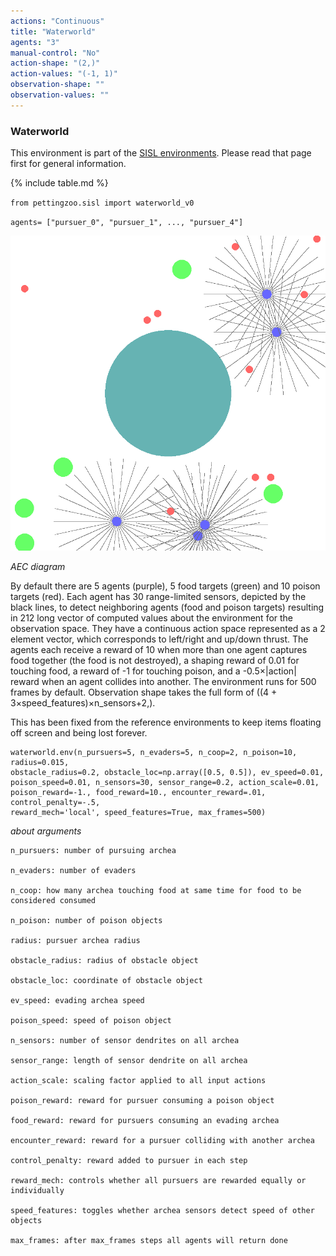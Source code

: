 ```yaml
---
actions: "Continuous"
title: "Waterworld"
agents: "3"
manual-control: "No"
action-shape: "(2,)"
action-values: "(-1, 1)"
observation-shape: ""
observation-values: ""
---
```


### Waterworld

This environment is part of the [SISL environments](../sisl). Please read that page first for general information.

{% include table.md %}



`from pettingzoo.sisl import waterworld_v0`

`agents= ["pursuer_0", "pursuer_1", ..., "pursuer_4"]`

![](sisl_waterworld.gif)

*AEC diagram*

By default there are 5 agents (purple), 5 food targets (green) and 10 poison targets (red). Each agent has 30 range-limited sensors, depicted by the black lines, to detect neighboring agents (food and poison targets) resulting in 212 long vector of computed values about the environment for the observation space. They have a continuous action space represented as a 2 element vector, which corresponds to left/right and up/down thrust. The agents each receive a reward of 10 when more than one agent captures food together (the food is not destroyed), a shaping reward of 0.01 for touching food, a reward of -1 for touching poison, and a -0.5×|action| reward when an agent collides into another. The environment runs for 500 frames by default. Observation shape takes the full form of ((4 + 3×speed_features)×n_sensors+2,).

This has been fixed from the reference environments to keep items floating off screen and being lost forever.

```
waterworld.env(n_pursuers=5, n_evaders=5, n_coop=2, n_poison=10, radius=0.015,
obstacle_radius=0.2, obstacle_loc=np.array([0.5, 0.5]), ev_speed=0.01,
poison_speed=0.01, n_sensors=30, sensor_range=0.2, action_scale=0.01,
poison_reward=-1., food_reward=10., encounter_reward=.01, control_penalty=-.5,
reward_mech='local', speed_features=True, max_frames=500)
```

*about arguments*

```
n_pursuers: number of pursuing archea

n_evaders: number of evaders

n_coop: how many archea touching food at same time for food to be considered consumed

n_poison: number of poison objects

radius: pursuer archea radius

obstacle_radius: radius of obstacle object

obstacle_loc: coordinate of obstacle object

ev_speed: evading archea speed

poison_speed: speed of poison object

n_sensors: number of sensor dendrites on all archea

sensor_range: length of sensor dendrite on all archea

action_scale: scaling factor applied to all input actions

poison_reward: reward for pursuer consuming a poison object

food_reward: reward for pursuers consuming an evading archea

encounter_reward: reward for a pursuer colliding with another archea

control_penalty: reward added to pursuer in each step

reward_mech: controls whether all pursuers are rewarded equally or individually

speed_features: toggles whether archea sensors detect speed of other objects

max_frames: after max_frames steps all agents will return done

```
